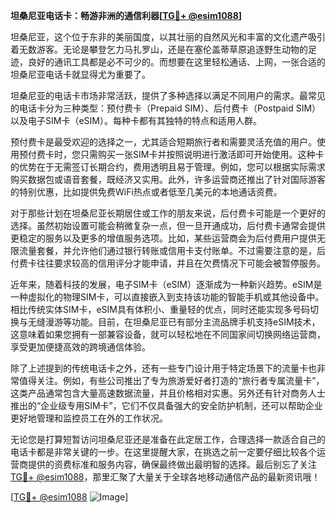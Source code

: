 **坦桑尼亚电话卡：畅游非洲的通信利器[[TG💪+ @esim1088](https://t.me/s/esim1088)]**

坦桑尼亚，这个位于东非的美丽国度，以其壮丽的自然风光和丰富的文化遗产吸引着无数游客。无论是攀登乞力马扎罗山，还是在塞伦盖蒂草原追逐野生动物的足迹，良好的通讯工具都是必不可少的。而想要在这里轻松通话、上网，一张合适的坦桑尼亚电话卡就显得尤为重要了。

坦桑尼亚的电话卡市场非常活跃，提供了多种选择以满足不同用户的需求。最常见的电话卡分为三种类型：预付费卡（Prepaid SIM）、后付费卡（Postpaid SIM）以及电子SIM卡（eSIM）。每种卡都有其独特的特点和适用人群。

预付费卡是最受欢迎的选择之一，尤其适合短期旅行者和需要灵活充值的用户。使用预付费卡时，您只需购买一张SIM卡并按照说明进行激活即可开始使用。这种卡的优势在于无需签订长期合约，费用透明且易于管理。例如，您可以根据实际需求购买数据包或语音套餐，既经济又实用。此外，许多运营商还推出了针对国际游客的特别优惠，比如提供免费WiFi热点或者低至几美元的本地通话资费。

对于那些计划在坦桑尼亚长期居住或工作的朋友来说，后付费卡可能是一个更好的选择。虽然初始设置可能会稍微复杂一点，但一旦开通成功，后付费卡通常会提供更稳定的服务以及更多的增值服务选项。比如，某些运营商会为后付费用户提供无限流量套餐，并允许他们通过银行转账或信用卡支付账单。不过需要注意的是，后付费卡往往要求较高的信用评分才能申请，并且在欠费情况下可能会被暂停服务。

近年来，随着科技的发展，电子SIM卡（eSIM）逐渐成为一种新兴趋势。eSIM是一种虚拟化的物理SIM卡，可以直接嵌入到支持该功能的智能手机或其他设备中。相比传统实体SIM卡，eSIM具有体积小、重量轻的优点，同时还能实现多号码切换与无缝漫游等功能。目前，在坦桑尼亚已有部分主流品牌手机支持eSIM技术，这意味着如果您拥有一部兼容设备，就可以轻松地在不同国家间切换网络运营商，享受更加便捷高效的跨境通信体验。

除了上述提到的传统电话卡之外，还有一些专门设计用于特定场景下的流量卡也非常值得关注。例如，有些公司推出了专为旅游爱好者打造的“旅行者专属流量卡”，这类产品通常包含大量高速数据流量，并且价格相对实惠。另外还有针对商务人士推出的“企业级专用SIM卡”，它们不仅具备强大的安全防护机制，还可以帮助企业更好地管理和监控员工在外的工作状况。

无论您是打算短暂访问坦桑尼亚还是准备在此定居工作，合理选择一款适合自己的电话卡都是非常关键的一步。在这里提醒大家，在挑选之前一定要仔细比较各个运营商提供的资费标准和服务内容，确保最终做出最明智的选择。最后别忘了关注[TG💪+ @esim1088](https://t.me/s/esim1088)，那里汇聚了大量关于全球各地移动通信产品的最新资讯哦！

[[TG💪+ @esim1088](https://t.me/s/esim1088) ![Image](https://i.postimg.cc/4NQfJmqS/Snipaste-2025-05-13-00-14-12.png)]